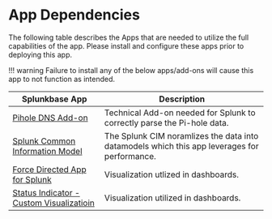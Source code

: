# App Dependencies

The following table describes the Apps that are needed to utilize the full capabilities of the app. Please install and configure these apps prior to deploying this app.

!!! warning
    Failure to install any of the below apps/add-ons will cause this app to not function as intended.

Splunkbase App | Description
-------------- | -----------
[Pihole DNS Add-on](https://splunkbase.splunk.com/app/4506) | Technical Add-on needed for Splunk to correctly parse the Pi-hole data.
[Splunk Common Information Model](https://splunkbase.splunk.com/app/1621/) | The Splunk CIM noramlizes the data into datamodels which this app leverages for performance.
[Force Directed App for Splunk](https://splunkbase.splunk.com/app/3767/) | Visualization utlized in dashboards.
[Status Indicator - Custom Visualizatioin](https://splunkbase.splunk.com/app/3119/) | Visualization utilized in dashboards.
